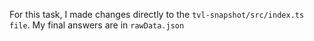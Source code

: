 For this task, I made changes directly to the ```tvl-snapshot/src/index.ts file```. My final answers are in ```rawData.json```